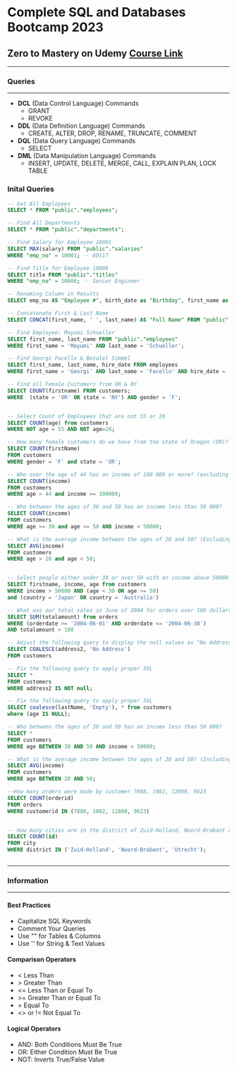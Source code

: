 # Complete SQL and Databases Bootcamp 2023

## Zero to Mastery on Udemy [Course Link](https://www.udemy.com/course/complete-sql-databases-bootcamp-zero-to-mastery/)

--------------------------------------------------------------------------

### Queries

--------------------------------------------------------------------------

- **DCL** (Data Control Language) Commands
  - GRANT
  - REVOKE
- **DDL** (Data Definition Language) Commands
  - CREATE, ALTER, DROP, RENAME, TRUNCATE, COMMENT
- **DQL** (Data Query Language) Commands
  - SELECT
- **DML** (Data Manipulation Language) Commands
  - INSERT, UPDATE, DELETE, MERGE, CALL, EXPLAIN PLAN, LOCK TABLE

### Inital Queries

```sql
-- Get All Employees
SELECT * FROM "public"."employees";

-- Find All Departments
SELECT * FROM "public"."departments";

-- Find Salary for Employee 10001
SELECT MAX(salary) FROM "public"."salaries"
WHERE "emp_no" = 10001; -- 60117

-- Find Title for Employee 10006
SELECT title FROM "public"."titles"
WHERE "emp_no" = 10006; -- Senior Engineer

-- Renaming Column in Results
SELECT emp_no AS "Employee #", birth_date as "Birthday", first_name as "First Name" FROM "public"."employees";

-- Concatenate First & Last Name
SELECT CONCAT(first_name, ' ', last_name) AS "Full Name" FROM "public"."employees";

-- Find Employee: Mayumi Schueller
SELECT first_name, last_name FROM "public"."employees"
WHERE first_name = 'Mayumi' AND last_name = 'Schueller';

-- Find Georgi Facello & Bezalel Simmel
SELECT first_name, last_name, hire_date FROM employees
WHERE first_name = 'Georgi' AND last_name = 'Facello' AND hire_date = '1986-06-26' or first_name = 'Bezalel' AND last_name = 'Simmel';

-- Find all Female Customers from OR & NY
SELECT COUNT(firstname) FROM customers;
WHERE  (state = 'OR' OR state = 'NY') AND gender = 'F';


-- Select Count of Employees that are not 55 or 20
SELECT COUNT(age) from customers
WHERE NOT age = 55 AND NOT age=20;

-- How many female customers do we have from the state of Oregon (OR)?
SELECT COUNT(firstName)
FROM customers
WHERE gender = 'F' and state = 'OR';

-- Who over the age of 44 has an income of 100 000 or more? (excluding 44)
SELECT COUNT(income)
FROM customers
WHERE age > 44 and income >= 100000;

-- Who between the ages of 30 and 50 has an income less than 50 000?
SELECT COUNT(income)
FROM customers
WHERE age >= 30 and age <= 50 AND income < 50000;

-- What is the average income between the ages of 20 and 50? (Excluding 20 and 50)
SELECT AVG(income)
FROM customers
WHERE age > 20 and age < 50;


-- Select people either under 30 or over 50 with an income above 50000 Include people that are 50 that are from either Japan or Australia
SELECT firstname, income, age from customers
WHERE income > 50000 AND (age < 30 OR age >= 50)
and (country = 'Japan' OR country = 'Australia')

-- What was our total sales in June of 2004 for orders over 100 dollars?
SELECT SUM(totalamount) from orders
WHERE (orderdate >= '2004-06-01' AND orderdate <= '2004-06-30') 
AND totalamount > 100

-- Adjust the following query to display the null values as "No Address"
SELECT COALESCE(address2, 'No Address')
FROM customers

-- Fix the following query to apply proper 3VL
SELECT *
FROM customers
WHERE address2 IS NOT null;

-- Fix the following query to apply proper 3VL
SELECT coalesce(lastName, 'Empty'), * from customers
where (age IS NULL);

-- Who between the ages of 30 and 50 has an income less than 50 000?
SELECT *
FROM customers
WHERE age BETWEEN 30 AND 50 AND income < 50000;

-- What is the average income between the ages of 20 and 50? (Including 20 and 50)
SELECT AVG(income)
FROM customers
WHERE age BETWEEN 20 AND 50;

--How many orders were made by customer 7888, 1082, 12808, 9623
SELECT COUNT(orderid)
FROM orders
WHERE customerid IN (7888, 1082, 12808, 9623)


-- How many cities are in the district of Zuid-Holland, Noord-Brabant and Utrecht?
SELECT COUNT(id)
FROM city
WHERE district IN ('Zuid-Holland', 'Noord-Brabant', 'Utrecht');



```

--------------------------------------------------------------------------

### Information

--------------------------------------------------------------------------

#### Best Practices

- Capitalize SQL Keywords
- Comment Your Queries
- Use "" for Tables & Columns
- Use '' for String & Text Values

#### Comparison Operators

- < Less Than
- \> Greater Than
- <= Less Than or Equal To
- \>= Greater Than or Equal To
- = Equal To
- <> or != Not Equal To

#### Logical Operators

- AND: Both Conditions Must Be True
- OR: Either Condition Must Be True
- NOT: Inverts True/False Value
